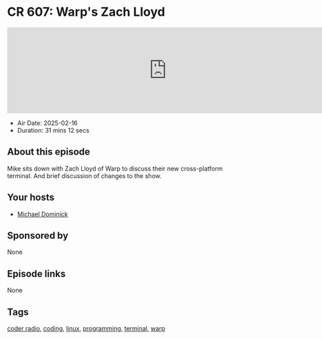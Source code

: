 # CR 607: Warp's Zach Lloyd

<iframe src="https://player.fireside.fm/v2/MLf2ZzhC+OC0CRZwl?theme=dark" width="740" height="200" frameborder="0" scrolling="no"></iframe>

* Air Date: 2025-02-16
* Duration: 31 mins 12 secs

## About this episode

Mike sits down with Zach Lloyd of Warp to discuss their new cross-platform terminal. And brief discussion of changes to the show.

## Your hosts
* [Michael Dominick](https://coder.show/hosts/michael)

## Sponsored by

None



## Episode links

None



## Tags

[coder radio](https://coder.show/tags/coder%20radio), [coding](https://coder.show/tags/coding), [linux](https://coder.show/tags/linux), [programming](https://coder.show/tags/programming), [terminal](https://coder.show/tags/terminal), [warp](https://coder.show/tags/warp)